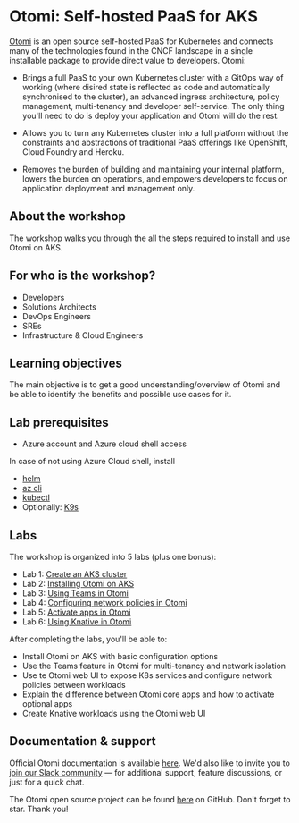 # Otomi: Self-hosted PaaS for AKS

[Otomi](https://otomi.io/) is an open source self-hosted PaaS for Kubernetes and connects many of the technologies found in the CNCF landscape in a single installable package to provide direct value to developers. Otomi:

- Brings a full PaaS to your own Kubernetes cluster with a GitOps way of working (where disired state is reflected as code and automatically synchronised to the cluster), an advanced ingress architecture, policy management, multi-tenancy and developer self-service. The only thing you'll need to do is deploy your application and Otomi will do the rest.

- Allows you to turn any Kubernetes cluster into a full platform without the constraints and abstractions of traditional PaaS offerings like OpenShift, Cloud Foundry and Heroku.

- Removes the burden of building and maintaining your internal platform, lowers the burden on operations, and empowers developers to focus on application deployment and management only.

## About the workshop

The workshop walks you through the all the steps required to install and use Otomi on AKS.

##  For who is the workshop?

- Developers
- Solutions Architects
- DevOps Engineers
- SREs
- Infrastructure & Cloud Engineers

## Learning objectives

The main objective is to get a good understanding/overview of Otomi and be able to identify the benefits and possible use cases for it.

## Lab prerequisites

- Azure account and Azure cloud shell access

In case of not using Azure Cloud shell, install

- [helm](https://helm.sh/docs/intro/install/)
- [az cli](https://docs.microsoft.com/en-us/cli/azure/install-azure-cli)
- [kubectl](https://kubernetes.io/docs/tasks/tools/)
- Optionally: [K9s](https://kubernetes.io/docs/tasks/tools/)

## Labs

The workshop is organized into 5 labs (plus one bonus):

- Lab 1: [Create an AKS cluster](1_create_aks_cluster/README.md)
- Lab 2: [Installing Otomi on AKS](2_install_otomi/README.md)
- Lab 3: [Using Teams in Otomi](3_create_team/README.md)
- Lab 4: [Configuring network policies in Otomi](4_netpols/README.md)
- Lab 5: [Activate apps in Otomi](5_activate_apps/README.md)
- Lab 6: [Using Knative in Otomi](6_knative/README.md)

After completing the labs, you'll be able to:

- Install Otomi on AKS with basic configuration options
- Use the Teams feature in Otomi for multi-tenancy and network isolation
- Use te Otomi web UI to expose K8s services and configure network policies between workloads
- Explain the difference between Otomi core apps and how to activate optional apps
- Create Knative workloads using the Otomi web UI

## Documentation & support

Official Otomi documentation is available [here](https://otomi.io). We'd also like to invite you to [join our Slack community](https://otomi.slack.com/join/shared_invite/zt-12h11e8aa-6po4NWhhpMXxT~nffDsYqA#/shared-invite/email) — for additional support, feature discussions, or just for a quick chat.

The Otomi open source project can be found [here](https://github.com/redkubes/otomi-core) on GitHub. Don't forget to star. Thank you!
